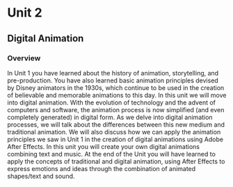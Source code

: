 # Unit 2

## Digital Animation

### Overview

In Unit 1 you have learned about the history of animation, storytelling, and pre-production. You have also learned basic animation principles devised by Disney animators in the 1930s, which continue to be used in the creation of believable and memorable animations to this day. In this unit we will move into digital animation. With the evolution of technology and the advent of computers and software, the animation process is now simplified (and even completely generated) in digital form. As we delve into digital animation processes, we will talk about the differences between this new medium and traditional animation. We will also discuss how we can apply the animation principles we saw in Unit 1 in the creation of digital animations using Adobe After Effects. In this unit you will create your own digital animations combining text and music. At the end of the Unit you will have learned to apply the concepts of traditional and digital animation, using After Effects to express emotions and ideas through the combination of animated shapes/text and sound.